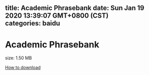 
title: Academic Phrasebank
date: Sun Jan 19 2020 13:39:07 GMT+0800 (CST)    
categories: baidu
---

# Academic Phrasebank
size: 1.50 MB
 
 

[How to download](https://bpcam.bemobtrk.com/go/2ceec3aa-1ca2-46d6-b9ff-aaa5c184517c?jno=1340)
